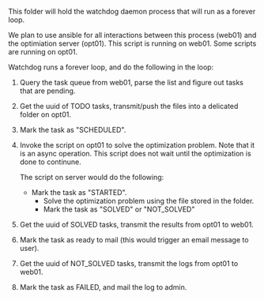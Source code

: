 This folder will hold the watchdog daemon process that will run as a 
forever loop. 

We plan to use ansible for all interactions between this process (web01)
and the optimiation server (opt01). This script is running on web01.
Some scripts are running on opt01.

Watchdog runs a forever loop, and do the following in the loop:

   1. Query the task queue from web01, parse the list and figure out tasks that are pending.
   2. Get the uuid of TODO tasks, transmit/push the files into a delicated folder on opt01.
   3. Mark the task as "SCHEDULED".
   4. Invoke the script on opt01 to solve the optimization problem. Note that it is an async operation.
      This script does not wait until the optimization is done to continune.

         The script on server would do the following:
	   - Mark the task as "STARTED".
           - Solve the optimization problem using the file stored in the folder.
           - Mark the task as "SOLVED" or "NOT_SOLVED"

   5. Get the uuid of SOLVED tasks, transmit the results from opt01 to web01.
   6. Mark the task as ready to mail (this would trigger an email message to user).
   7. Get the uuid of NOT_SOLVED tasks, transmit the logs from opt01 to web01.
   8. Mark the task as FAILED, and mail the log to admin.

